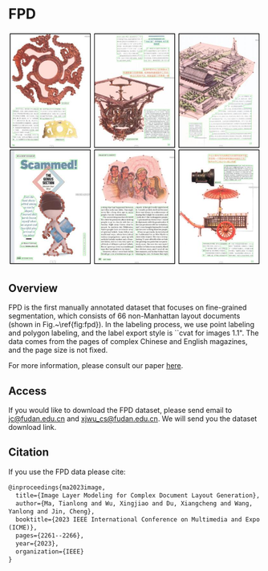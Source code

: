 # FPD

![Header](./FPD.jpg)

## Overview
FPD is the first manually annotated dataset that focuses on fine-grained segmentation, which consists of 66 non-Manhattan layout documents (shown in Fig.~\ref{fig:fpd}). In the labeling process, we use point labeling and polygon labeling, and the label export style is ``cvat for images 1.1". The data comes from the pages of complex Chinese and English magazines, and the page size is not fixed.


For more information, please consult our paper [here]().



## Access
If you would like to download the FPD dataset, please send email to jc@fudan.edu.cn and xjwu_cs@fudan.edu.cn. We will send you the dataset download link.



## Citation
If you use the FPD data please cite:
```
@inproceedings{ma2023image,
  title={Image Layer Modeling for Complex Document Layout Generation},
  author={Ma, Tianlong and Wu, Xingjiao and Du, Xiangcheng and Wang, Yanlong and Jin, Cheng},
  booktitle={2023 IEEE International Conference on Multimedia and Expo (ICME)},
  pages={2261--2266},
  year={2023},
  organization={IEEE}
}

